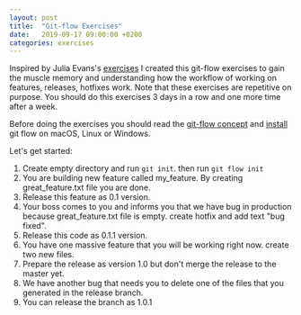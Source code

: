 ```yaml
---
layout: post
title:  "Git-flow Exercises"
date:   2019-09-17 09:00:00 +0200
categories: exercises
---
```


Inspired by Julia Evans's [exercises](https://jvns.ca/blog/2019/08/27/curl-exercises/) I created this git-flow exercises to gain the muscle memory and understanding how the workflow of working on features, releases, hotfixes work. Note that these exercises are repetitive on purpose. You should do this exercises 3 days in a row and one more time after a week.

Before doing the exercises you should read the [git-flow concept](https://nvie.com/posts/a-successful-git-branching-model/) and [install](https://danielkummer.github.io/git-flow-cheatsheet/) git flow on macOS, Linux or Windows.

Let's get started:

1. Create empty directory and run `git init`. then run `git flow init`
2. You are building new feature called my_feature. By creating great_feature.txt file you are done.
3. Release this feature as 0.1 version.
4. Your boss comes to you and informs you that we have bug in production because great_feature.txt file is empty. create hotfix and add text "bug fixed".
5. Release this code as 0.1.1 version.
6. You have one massive feature that you will be working right now. create two new files.
7. Prepare the release as version 1.0 but don't merge the release to the master yet.
8. We have another bug that needs you to delete one of the files that you generated in the release branch.
9. You can release the branch as 1.0.1
